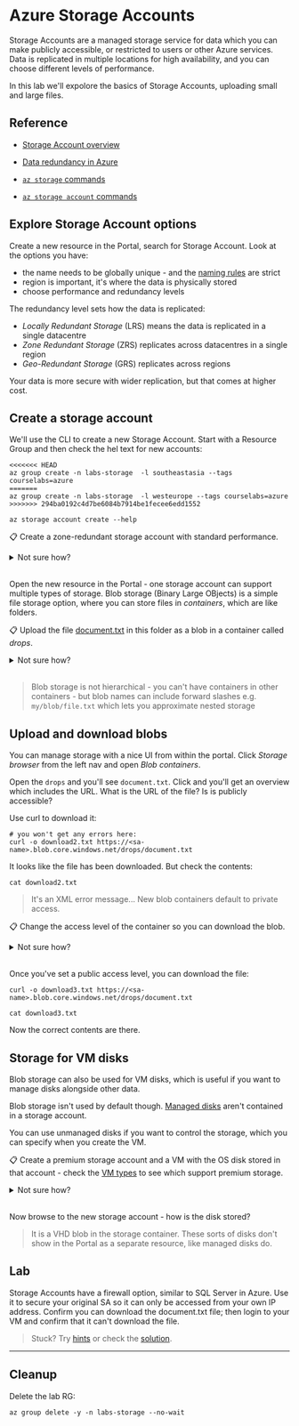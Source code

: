 # Azure Storage Accounts

Storage Accounts are a managed storage service for data which you can make publicly accessible, or restricted to users or other Azure services. Data is replicated in multiple locations for high availability, and you can choose different levels of performance.

In this lab we'll expolore the basics of Storage Accounts, uploading small and large files.

## Reference

- [Storage Account overview](https://docs.microsoft.com/en-gb/azure/storage/common/storage-account-overview)

- [Data redundancy in Azure](https://docs.microsoft.com/en-gb/azure/storage/common/storage-redundancy?toc=%2Fazure%2Fstorage%2Fblobs%2Ftoc.json)

- [`az storage` commands](https://docs.microsoft.com/en-us/cli/azure/storage?view=azure-cli-latest)

- [`az storage account` commands](https://docs.microsoft.com/en-us/cli/azure/storage/account?view=azure-cli-latest)


## Explore Storage Account options

Create a new resource in the Portal, search for Storage Account. Look at the options you have:

- the name needs to be globally unique - and the [naming rules](https://docs.microsoft.com/en-us/azure/azure-resource-manager/management/resource-name-rules#microsoftstorage) are strict
- region is important, it's where the data is physically stored
- choose performance and redundancy levels

The redundancy level sets how the data is replicated:

- _Locally Redundant Storage_ (LRS) means the data is replicated in a single datacentre
- _Zone Redundant Storage_ (ZRS) replicates across datacentres in a single region
- _Geo-Redundant Storage_ (GRS) replicates across regions

Your data is more secure with wider replication, but that comes at higher cost.

## Create a storage account

We'll use the CLI to create a new Storage Account. Start with a Resource Group and then check the hel text for new accounts:

```
<<<<<<< HEAD
az group create -n labs-storage  -l southeastasia --tags courselabs=azure
=======
az group create -n labs-storage  -l westeurope --tags courselabs=azure
>>>>>>> 294ba0192c4d7be6084b7914be1fecee6edd1552

az storage account create --help
```

📋 Create a zone-redundant storage account with standard performance.

<details>
  <summary>Not sure how?</summary>

The SKU parameter includes performance and redundancy settings, e.g:

- `Premium_LRS` is premium performance (SSD-backed storage) with local redundancy

- `Standard_GRS` is standard performance (spinning HDDs) with geo redundancy

```
<<<<<<< HEAD
az storage account create -g labs-storage  -l southeastasia --sku Standard_ZRS -n <sa-name>
=======
az storage account create -g labs-storage  -l westeurope --sku Standard_ZRS -n <sa-name>
>>>>>>> 294ba0192c4d7be6084b7914be1fecee6edd1552
```

</details><br/>

Open the new resource in the Portal - one storage account can support multiple types of storage. Blob storage (Binary Large OBjects) is a simple file storage option, where you can store files in _containers_, which are like folders.

📋 Upload the file [document.txt](/labs/storage/document.txt) in this folder as a blob in a container called _drops_.

<details>
  <summary>Not sure how?</summary>

The Storage Account blade has an _Upload_ option in the main menu. Select that and you can browse to your local file and upload it.

You can create a new container from that menu, and supply a container name.

</details><br/>

> Blob storage is not hierarchical - you can't have containers in other containers - but blob names can include forward slashes e.g. `my/blob/file.txt` which lets you approximate nested storage

## Upload and download blobs

You can manage storage with a nice UI from within the portal. Click _Storage browser_ from the left nav and open _Blob containers_.

Open the `drops` and you'll see `document.txt`. Click and you'll get an overview which includes the URL. What is the URL of the file? Is is publicly accessible?

Use curl to download it:

```
# you won't get any errors here:
curl -o download2.txt https://<sa-name>.blob.core.windows.net/drops/document.txt
```

It looks like the file has been downloaded. But check the contents:

```
cat download2.txt
```

> It's an XML error message... New blob containers default to private access. 

📋 Change the access level of the container so you can download the blob.

<details>
  <summary>Not sure how?</summary>

Browse to the _drops_ container in the Portal and select _Change access level_:

- blob access means anyone with the URL can download the file
- container access means anyone can list the container contents and download all blobs

</details><br/>

Once you've set a public access level, you can download the file:

```
curl -o download3.txt https://<sa-name>.blob.core.windows.net/drops/document.txt

cat download3.txt
```

Now the correct contents are there.

## Storage for VM disks

Blob storage can also be used for VM disks, which is useful if you want to manage disks alongside other data.

Blob storage isn't used by default though. [Managed disks](https://docs.microsoft.com/en-us/azure/virtual-machines/managed-disks-overview) aren't contained in a storage account. 

You can use unmanaged disks if you want to control the storage, which you can specify when you create the VM.

📋 Create a premium storage account and a VM with the OS disk stored in that account - check the [VM types](https://docs.microsoft.com/en-us/azure/virtual-machines/sizes-general) to see which support premium storage.

<details>
  <summary>Not sure how?</summary>

The Storage Account is the same command with a different SKU:

```
<<<<<<< HEAD
az storage account create -g labs-storage  -l southeastasia --sku Premium_LRS -n <disk-sa-name>
=======
az storage account create -g labs-storage  -l westeurope --sku Premium_LRS -n <disk-sa-name>
>>>>>>> 294ba0192c4d7be6084b7914be1fecee6edd1552
```

You also need a container for the disk to be stored as a blob:

```
az storage container create -n vm-disks --account-name <disk-sa-name>
```

Then in the VM create command, specify the SA and container:

```
<<<<<<< HEAD
az vm create -l southeastasia -g labs-storage -n vm04 --image UbuntuLTS --size Standard_D2as_v5  --use-unmanaged-disk --storage-container-name vm-disks --storage-account <disk-sa-name>
=======
az vm create -l westeurope -g labs-storage -n vm04 --image UbuntuLTS --size Standard_D2as_v5  --use-unmanaged-disk --storage-container-name vm-disks --storage-account <disk-sa-name>
>>>>>>> 294ba0192c4d7be6084b7914be1fecee6edd1552
```

</details><br/>

Now browse to the new storage account - how is the disk stored?

> It is a VHD blob in the storage container. These sorts of disks don't show in the Portal as a separate resource, like managed disks do.

## Lab

Storage Accounts have a firewall option, similar to SQL Server in Azure. Use it to secure your original SA so it can only  be accessed from your own IP address. Confirm you can download the document.txt file; then login to your VM and confirm that it can't download the file.

> Stuck? Try [hints](hints.md) or check the [solution](solution.md).

___

## Cleanup

Delete the lab RG:

```
az group delete -y -n labs-storage --no-wait
```
